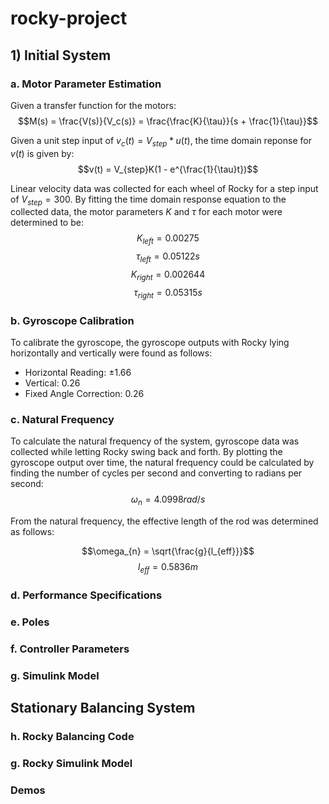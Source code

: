 # rocky-project

## 1) Initial System
### a. Motor Parameter Estimation
Given a transfer function for the motors:
$$M(s) = \frac{V(s)}{V_c(s)} = \frac{\frac{K}{\tau}}{s + \frac{1}{\tau}}$$

Given a unit step input of $v_c(t) = V_{step} * u(t)$, the time domain reponse for $v(t)$ is given by:
$$v(t) = V_{step}K(1 - e^{\frac{1}{\tau}t})$$

Linear velocity data was collected for each wheel of Rocky for a step input of $V_{step} = 300$. By fitting the time domain response equation to the collected data, the motor parameters $K$ and $\tau$ for each motor were determined to be:
$$K_{left} = 0.00275$$
$$\tau_{left} = 0.05122s$$
$$K_{right} = 0.002644$$
$$\tau_{right} = 0.05315s$$

<!--TODO: Motor cal curve fit plot-->

### b. Gyroscope Calibration
To calibrate the gyroscope, the gyroscope outputs with Rocky lying horizontally and vertically were found as follows:

- Horizontal Reading: $\pm 1.66$
- Vertical: 0.26
- Fixed Angle Correction: 0.26

### c. Natural Frequency
To calculate the natural frequency of the system, gyroscope data was collected while letting Rocky swing back and forth. By plotting the gyroscope output over time, the natural frequency could be calculated by finding the number of cycles per second and converting to radians per second:
$$\omega_{n} = 4.0998 rad/s$$

From the natural frequency, the effective length of the rod was determined as follows:

$$\omega_{n} = \sqrt{\frac{g}{l_{eff}}}$$
$$l_{eff} = 0.5836m$$

<!--TODO: Gyro cal plot-->

### d. Performance Specifications
### e. Poles
### f. Controller Parameters
### g. Simulink Model
<!--TODO: Picture of Simlink block model-->

## Stationary Balancing System
### h. Rocky Balancing Code
### g. Rocky Simulink Model
### Demos
